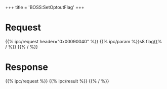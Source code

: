 +++
title = 'BOSS:SetOptoutFlag'
+++

# Request

{{% ipc/request header="0x00090040" %}}
{{% ipc/param %}}s8 flag{{% / %}}
{{% / %}}

# Response

{{% ipc/request %}}
{{% ipc/result %}}
{{% / %}}
